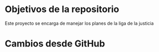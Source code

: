# Objetivos de la repositorio

Este proyecto se encarga de manejar los planes de la liga de la justicia

# Cambios desde GitHub
